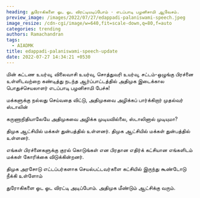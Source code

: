 ```yaml
---
heading: துரோகிகளை ஓட ஓட விரட்டியடிப்போம் - எடப்பாடி பழனிசாமி ஆவேசம்.
preview_image: /images/2022/07/27/edappadi-palaniswami-speech.jpeg
image_resize: /cdn-cgi/image/w=640,fit=scale-down,q=80,f=auto
categories: trending
authors: Ramachandran
tags:
  - AIADMK
title: edappadi-palaniswami-speech-update
date: 2022-07-27 14:34:21 +0530
---
```



மின் கட்டண உயர்வு, விலைவாசி உயர்வு, சொத்துவரி உயர்வு, சட்டம்-ஒழுங்கு பிரச்னை உள்ளிடவற்றை கண்டித்து நடந்த ஆர்ப்பாட்டத்தில் அதிமுக இடைக்கால பொதுச்செயலாளர் எடப்பாடி பழனிசாமி பேச்சு!

மக்களுக்கு நல்லது செய்வதை விட்டு, அதிமுகவை அழிக்கப் பார்க்கிறார் முதல்வர் ஸ்டாலின்

கருணாநிதியாலேயே அதிமுகவை அழிக்க முடியவில்லை, ஸ்டாலினால் முடியுமா?

திமுக ஆட்சியில் மக்கள் துன்பத்தில் உள்ளனர். திமுக ஆட்சியில் மக்கள் துன்பத்தில் உள்ளனர்.

எங்கள் பிரச்னைகளுக்கு குரல் கொடுங்கள் என பிரதான எதிர்க் கட்சியான எங்களிடம் மக்கள் கோரிக்கை விடுக்கின்றனர்.

திமுக அரசோடு எட்டப்பர்களாக செயல்பட்டவர்களை கட்சியில் இருந்து கூண்டோடு நீக்கி உள்ளோம்

துரோகிகளை ஓட ஓட விரட்டி அடிப்போம். அதிமுக மீண்டும் ஆட்சிக்கு வரும்.